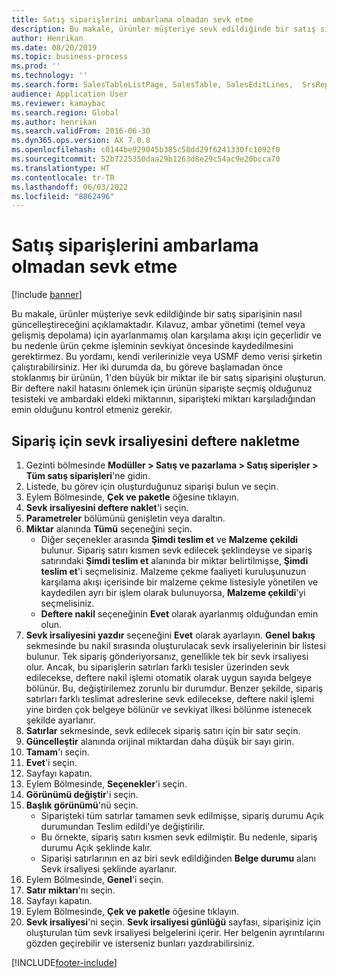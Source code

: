 ```yaml
---
title: Satış siparişlerini ambarlama olmadan sevk etme
description: Bu makale, ürünler müşteriye sevk edildiğinde bir satış siparişinin nasıl güncelleştireceğini açıklamaktadır.
author: Henrikan
ms.date: 08/20/2019
ms.topic: business-process
ms.prod: ''
ms.technology: ''
ms.search.form: SalesTableListPage, SalesTable, SalesEditLines,  SrsReportViewerForm, SalesTableLineQuantity, CustPackingSlipJournal
audience: Application User
ms.reviewer: kamaybac
ms.search.region: Global
ms.author: henrikan
ms.search.validFrom: 2016-06-30
ms.dyn365.ops.version: AX 7.0.0
ms.openlocfilehash: c0144be929045b385c58dd29f6241330fc1092f0
ms.sourcegitcommit: 52b7225350daa29b1263d8e29c54ac9e20bcca70
ms.translationtype: HT
ms.contentlocale: tr-TR
ms.lasthandoff: 06/03/2022
ms.locfileid: "8862496"
---
```

# <a name="ship-sales-orders-without-warehousing"></a>Satış siparişlerini ambarlama olmadan sevk etme

[!include [banner](../../includes/banner.md)]

Bu makale, ürünler müşteriye sevk edildiğinde bir satış siparişinin nasıl güncelleştireceğini açıklamaktadır. Kılavuz, ambar yönetimi (temel veya gelişmiş depolama) için ayarlanmamış olan karşılama akışı için geçerlidir ve bu nedenle ürün çekme işleminin sevkiyat öncesinde kaydedilmesini gerektirmez. Bu yordamı, kendi verilerinizle veya USMF demo verisi şirketin çalıştırabilirsiniz. Her iki durumda da, bu göreve başlamadan önce stoklanmış bir ürünün, 1'den büyük bir miktar ile bir satış siparişini oluşturun. Bir deftere nakil hatasını önlemek için ürünün siparişte seçmiş olduğunuz tesisteki ve ambardaki eldeki miktarının, siparişteki miktarı karşıladığından emin olduğunu kontrol etmeniz gerekir.

## <a name="post-packing-slip-for-an-order"></a>Sipariş için sevk irsaliyesini deftere nakletme
1. Gezinti bölmesinde **Modüller > Satış ve pazarlama > Satış siperişler > Tüm satış siparişleri**'ne gidin.
2. Listede, bu görev için oluşturduğunuz siparişi bulun ve seçin.
3. Eylem Bölmesinde, **Çek ve paketle**  öğesine tıklayın.
4. **Sevk irsaliyesini deftere naklet**'i seçin.
5. **Parametreler** bölümünü genişletin veya daraltın.
6. **Miktar** alanında **Tümü** seçeneğini seçin.
    - Diğer seçenekler arasında **Şimdi teslim et** ve **Malzeme çekildi** bulunur. Sipariş satırı kısmen sevk edilecek şeklindeyse ve sipariş satırındaki **Şimdi teslim et** alanında bir miktar belirtilmişse, **Şimdi teslim et**'i seçmelisiniz. Malzeme çekme faaliyeti kuruluşunuzun karşılama akışı içerisinde bir malzeme çekme listesiyle yönetilen ve kaydedilen ayrı bir işlem olarak bulunuyorsa, **Malzeme çekildi**'yi seçmelisiniz.  
    - **Deftere nakil** seçeneğinin **Evet** olarak ayarlanmış olduğundan emin olun.  
7. **Sevk irsaliyesini yazdır** seçeneğini **Evet** olarak ayarlayın. **Genel bakış** sekmesinde bu nakil sırasında oluşturulacak sevk irsaliyelerinin bir listesi bulunur. Tek sipariş gönderiyorsanız, genellikle tek bir sevk irsaliyesi olur. Ancak, bu siparişlerin satırları farklı tesisler üzerinden sevk edilecekse, deftere nakil işlemi otomatik olarak uygun sayıda belgeye bölünür. Bu, değiştirilemez zorunlu bir durumdur. Benzer şekilde, sipariş satırları farklı teslimat adreslerine sevk edilecekse, deftere nakil işlemi yine birden çok belgeye bölünür ve sevkiyat ilkesi bölünme istenecek şekilde ayarlanır.  
8. **Satırlar** sekmesinde, sevk edilecek sipariş satırı için bir satır seçin.
9. **Güncelleştir** alanında orijinal miktardan daha düşük bir sayı girin.
10. **Tamam**'ı seçin.
11. **Evet**'i seçin.
12. Sayfayı kapatın.
13. Eylem Bölmesinde, **Seçenekler**'i seçin.
14. **Görünümü değiştir**'i seçin.
15. **Başlık görünümü**'nü seçin.
    - Siparişteki tüm satırlar tamamen sevk edilmişse, sipariş durumu Açık durumundan Teslim edildi'ye değiştirilir.  
    - Bu örnekte, sipariş satırı kısmen sevk edilmiştir. Bu nedenle, sipariş durumu Açık şeklinde kalır.     
    - Siparişi satırlarının en az biri sevk edildiğinden **Belge durumu** alanı Sevk irsaliyesi şeklinde ayarlanır.  
16. Eylem Bölmesinde, **Genel**'i seçin.
17. **Satır miktarı**'nı seçin.
18. Sayfayı kapatın.
19. Eylem Bölmesinde, **Çek ve paketle**  öğesine tıklayın.
20. **Sevk irsaliyesi**'ni seçin. **Sevk irsaliyesi günlüğü** sayfası, siparişiniz için oluşturulan tüm sevk irsaliyesi belgelerini içerir. Her belgenin ayrıntılarını gözden geçirebilir ve isterseniz bunları yazdırabilirsiniz.  



[!INCLUDE[footer-include](../../../includes/footer-banner.md)]